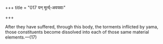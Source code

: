 +++
title = "017 यन् मूर्त्य्-अवयवाः"

+++

After they have suffered, through this body, the torments inflicted by yama, those constituents become dissolved into each of those same material elements.—(17)